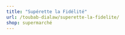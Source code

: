 ```yaml
---
title: "Supérette la Fidélité"
url: /toubab-dialaw/superette-la-fidelite/
shop: supermarché
---
```

